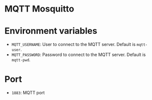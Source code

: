 # MQTT Mosquitto

# Environment variables

- `MQTT_USERNAME`: User to connect to the MQTT server. Default is `mqtt-user`.
- `MQTT_PASSWORD`: Password to connect to the MQTT server. Default is `mqtt-pwd`.

# Port

- `1883`: MQTT port

